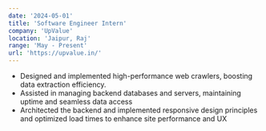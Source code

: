 ```yaml
---
date: '2024-05-01'
title: 'Software Engineer Intern'
company: 'UpValue'
location: 'Jaipur, Raj'
range: 'May - Present'
url: 'https://upvalue.in/'
---
```


- Designed and implemented high-performance web crawlers, boosting data extraction efficiency.
- Assisted in managing backend databases and servers, maintaining uptime and seamless data access
- Architected the backend and implemented responsive design principles and optimized load times to enhance site performance and UX
